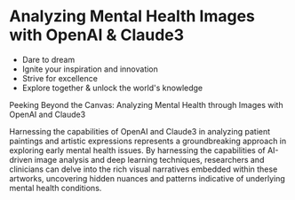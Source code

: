 # Analyzing Mental Health Images with OpenAI & Claude3

- Dare to dream
- Ignite your inspiration and innovation
- Strive for excellence
- Explore together & unlock the world's knowledge

Peeking Beyond the Canvas: Analyzing Mental Health through Images with OpenAI and Claude3

Harnessing the capabilities of OpenAI and Claude3 in analyzing patient paintings and artistic expressions represents a groundbreaking approach in exploring early mental health issues. By harnessing the capabilities of AI-driven image analysis and deep learning techniques, researchers and clinicians can delve into the rich visual narratives embedded within these artworks, uncovering hidden nuances and patterns indicative of underlying mental health conditions. 

